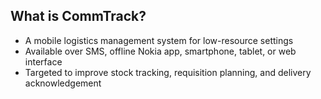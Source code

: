 ## What is CommTrack? 
- A mobile logistics management system for low-resource settings
- Available over SMS, offline Nokia app, smartphone, tablet, or web interface
- Targeted to improve stock tracking, requisition planning, and delivery acknowledgement